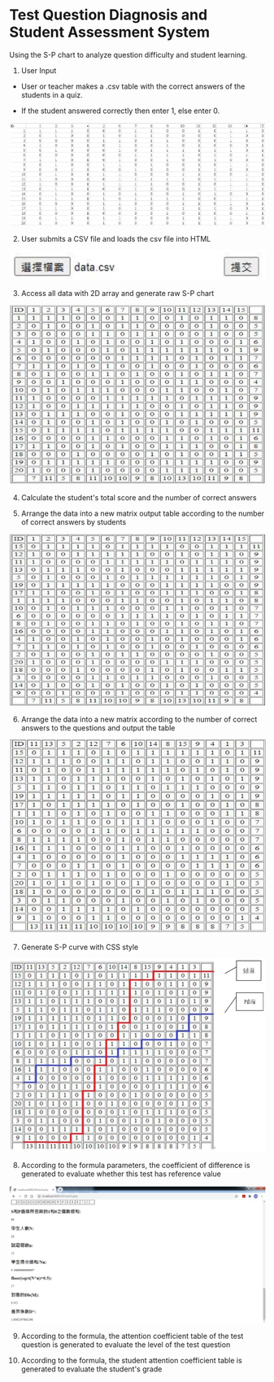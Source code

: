 # Test Question Diagnosis and Student Assessment System
Using  the S-P chart to analyze question difficulty and student learning.

1. User Input

* User or teacher makes a .csv table with the correct answers of the students in a quiz.

* If the student answered correctly then enter 1, else enter 0.

![image](https://github.com/ycchiu0703/Test-Question-Diagnosis-and-Student-Assessment-System/blob/main/image/csv_sample.jpg)

2. User submits a CSV file and loads the csv file into HTML

![image](https://github.com/ycchiu0703/Test-Question-Diagnosis-and-Student-Assessment-System/blob/main/image/SubmitData.jpg)

3. Access all data with 2D array and generate raw S-P chart

![image](https://github.com/ycchiu0703/Test-Question-Diagnosis-and-Student-Assessment-System/blob/main/image/OriginalS-PForm.jpg)

4. Calculate the student's total score and the number of correct answers

5. Arrange the data into a new matrix output table according to the number of correct answers by students

![image](https://github.com/ycchiu0703/Test-Question-Diagnosis-and-Student-Assessment-System/blob/main/image/CorrectAnsbyStudents.jpg)

6. Arrange the data into a new matrix according to the number of correct answers to the questions and output the table

![image](https://github.com/ycchiu0703/Test-Question-Diagnosis-and-Student-Assessment-System/blob/main/image/NumofCorrectAnswers.jpg)

7. Generate S-P curve with CSS style

![image](https://github.com/ycchiu0703/Test-Question-Diagnosis-and-Student-Assessment-System/blob/main/image/S-PChart.jpg)

8. According to the formula parameters, the coefficient of difference is generated to evaluate whether this test has reference value

![image](https://github.com/ycchiu0703/Test-Question-Diagnosis-and-Student-Assessment-System/blob/main/image/GenerateCoeofDiff.jpg)

9. According to the formula, the attention coefficient table of the test question is generated to evaluate the level of the test question

10. According to the formula, the student attention coefficient table is generated to evaluate the student's grade
